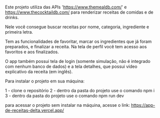 Este projeto utiliza das APIs 'https://www.themealdb.com/' e https://www.thecocktaildb.com/ para renderizar receitas de comidas e de drinks.

Nele você consegue buscar receitas por nome, categoria, ingrediente e primeira letra.

Tem as funcionalidades de favoritar, marcar os ingredientes que já foram preparados, e finalizar a receita. Na tela de perfil você tem acesso aos favoritos e aos finalizados.

O app também possui tela de login (somente simulação, não é integrado com nenhum banco de dados) e a tela detalhes, que possui vídeo explicativo da receita (em inglês).

Para instalar o projeto em sua máquina:

1 - clone o repositório
2 - dentro da pasta do projeto use o comando npm i
3 - dentro da pasta do projeto use o comando npm run dev

para acessar o projeto sem instalar na máquina, acesse o link:
https://app-de-receitas-delta.vercel.app/
